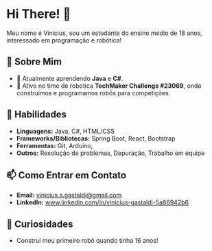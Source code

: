 # Hi There! 👋

Meu nome é Vinicius, sou um estudante do ensino médio de 18 anos, interessado em programação e robótica!

## 🚀 Sobre Mim

- 🌱 Atualmente aprendendo **Java** e **C#**.
- 🤖 Ativo no time de robotica **TechMaker Challenge #23069**, onde construímos e programamos robôs para competições.

## 🌟 Habilidades

- **Linguagens:** Java, C#, HTML/CSS
- **Frameworks/Bibliotecas:** Spring Boot, React, Bootstrap
- **Ferramentas:** Git, Arduino, 
- **Outros:** Resolução de problemas, Depuração, Trabalho em equipe

## 📫 Como Entrar em Contato

- **Email:** vinicius.s.gastaldi@gmail.com
- **LinkedIn:** www.linkedin.com/in/vinicius-gastaldi-5a86942b6

## 🎉 Curiosidades

- Construí meu primeiro robô quando tinha 16 anos!
